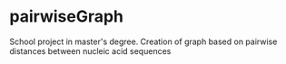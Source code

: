 # pairwiseGraph
School project in master's degree. Creation of graph based on pairwise distances between nucleic acid sequences

